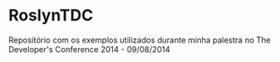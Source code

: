 RoslynTDC
=========

Repositório com os exemplos utilizados durante minha palestra no The Developer's Conference 2014 - 09/08/2014
